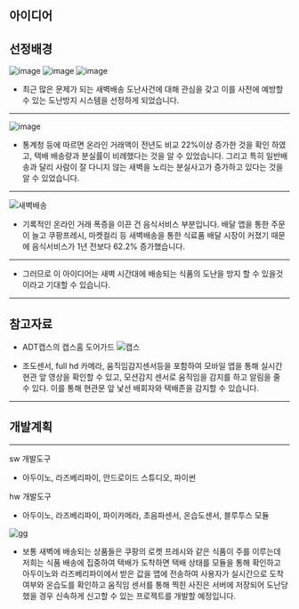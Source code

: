## 아이디어 

## 선정배경




![image](https://user-images.githubusercontent.com/77609451/125259715-8aba3700-e33a-11eb-9c4c-999dba849bfb.png)
![image](https://user-images.githubusercontent.com/77609451/125259733-90178180-e33a-11eb-8e6c-851f0787aab6.png)
![image](https://user-images.githubusercontent.com/77609451/125259744-93ab0880-e33a-11eb-83dd-e875f924a47e.png)


+ 최근 많은 문제가 되는 새벽배송 도난사건에 대해 관심을 갖고 이를 사전에 예방할 수 있는 도난방지 시스템을 선정하게 되었습니다.


***




![image](https://user-images.githubusercontent.com/77609451/125262343-0f0db980-e33d-11eb-8403-c72e13a4704c.png)

+ 통계청 등에 따르면 온라인 거래액이 전년도 비교 22%이상 증가한 것을 확인 하였고, 택배 배송량과 분실률이 비례했다는 것을 알 수 있었습니다.
그리고 특히 일반배송과 달리 사람이 잘 다니지 않는 새벽을 노리는 분실사고가 증가하고 있다는 것을 알 수 있었습니다. 

***

![새벽배송](https://user-images.githubusercontent.com/77609451/125267452-ca385180-e341-11eb-83e2-9dc3bf40962d.PNG)

+ 기록적인 온라인 거래 폭증을 이끈 건 음식서비스 부분입니다.
배달 앱을 통한 주문이 늘고 쿠팡프레시, 마켓컬리 등 새벽배송을 통한 식료품 배달 시장이 커졌기 때문에 음식서비스가 1년 전보다 62.2% 증가했습니다. 

***

+ 그러므로 이 아이디어는 새벽 시간대에 배송되는 식품의 도난을 방지 할 수 있을것이라고 기대할 수 있습니다.

***
## 참고자료

+ ADT캡스의 캡스홈 도어가드
![캡스](https://user-images.githubusercontent.com/77609451/125299247-ef3dbc00-e363-11eb-8025-e70fc179114b.PNG)


+ 조도센서, full hd 카메라, 움직임감지센서등을 포함하여 모바일 앱을 통해 실시간 현관 앞 영상을 확인할 수 있고, 모션감지 센서로 움직임을 감지를 하고 알림을 줄 수 있다. 이를 통해 현관문 앞 낯선 배회자와 택배존을 감지할 수 있습니다.
***
## 개발계획
***

sw 개발도구
+ 아두이노, 라즈베리파이, 안드로이드 스튜디오, 파이썬

hw 개발도구
+ 아두이노, 라즈베리파이, 파이카메라, 초음파센서, 온습도센서, 블루투스 모듈

![gg](https://user-images.githubusercontent.com/77609451/125288123-bba96480-e358-11eb-9157-f2a9e8f122d0.PNG)


+ 보통 새벽에 배송되는 상품들은 쿠팡의 로켓 프레시와 같은 식품이 주를 이루는데 저희는 식품 배송에 집중하여 택배가 도착하면 택배 상태를 모듈을 통해 확인하고 아두이노와 라즈베리파이에서 받은 값을 앱에 전송하여 사용자가 실시간으로 도착 여부와 온습도를 확인하고 움직임 센서를 통해 찍힌 사진은 서버에 저장되어 도난당했을 경우 신속하게 신고할 수 있는 프로젝트를 개발할 예정입니다.  



